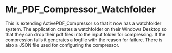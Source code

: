 # Mr_PDF_Compressor_Watchfolder
This is extending ActivePDF_Compressor so that it now has a watchfolder system. The application creates a watchfolder on their Windows Desktop so that they can drop their pdf files into the input folder for compressing. If the compression fails it generates a logfile with the reason for failure. There is also a JSON file used for configuring the compressor. 
